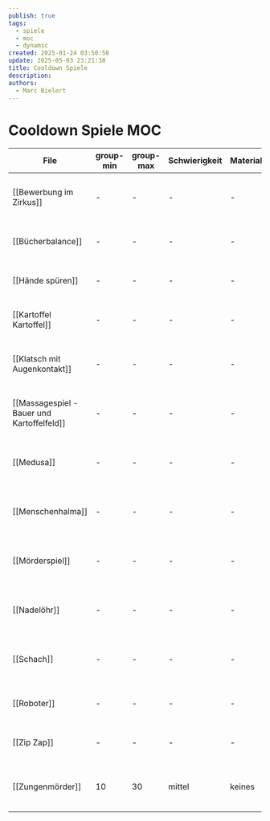 ```yaml
---
publish: true
tags:
  - spiele
  - moc
  - dynamic
created: 2025-01-24 03:50:50
update: 2025-05-03 23:21:38
title: Cooldown Spiele
description: 
authors:
  - Marc Bielert
---
```


# Cooldown Spiele MOC

<!-- QueryToSerialize: Table group-min, group-max, Schwierigkeit, Material, Spieldauer, category FROM #spiele AND "docs" WHERE contains(category, "cool-down") -->
<!-- SerializedQuery: Table group-min, group-max, Schwierigkeit, Material, Spieldauer, category FROM #spiele AND "docs" WHERE contains(category, "cool-down") -->

| File                                                                                       | group-min | group-max | Schwierigkeit | Material | Spieldauer | category                                       |
| ------------------------------------------------------------------------------------------ | --------- | --------- | ------------- | -------- | ---------- | ---------------------------------------------- |
| [[Bewerbung im Zirkus]]                                       | \-        | \-        | \-            | \-       | \-         | <ul><li>cool-down</li><li>kreisspiel</li></ul> |
| [[Bücherbalance]]                                                   | \-        | \-        | \-            | \-       | \-         | <ul><li>cool-down</li></ul>                    |
| [[Hände spüren]]                                                     | \-        | \-        | \-            | \-       | \-         | <ul><li>cool-down</li></ul>                    |
| [[Kartoffel Kartoffel]]                                       | \-        | \-        | \-            | \-       | \-         | <ul><li>cool-down</li></ul>                    |
| [[Klatsch mit Augenkontakt]]                             | \-        | \-        | \-            | \-       | \-         | <ul><li>cool-down</li><li>kreisspiel</li></ul> |
| [[Massagespiel - Bauer und Kartoffelfeld]] | \-        | \-        | \-            | \-       | \-         | <ul><li>kreisspiel</li><li>cool-down</li></ul> |
| [[Medusa]]                                                                 | \-        | \-        | \-            | \-       | \-         | <ul><li>kreisspiel</li><li>cool-down</li></ul> |
| [[Menschenhalma]]                                                   | \-        | \-        | \-            | \-       | \-         | <ul><li>Taktik</li><li>cool-down</li></ul>     |
| [[Mörderspiel]]                                                       | \-        | \-        | \-            | \-       | \-         | <ul><li>Taktik</li><li>cool-down</li></ul>     |
| [[Nadelöhr]]                                                             | \-        | \-        | \-            | \-       | \-         | <ul><li>kreisspiel</li><li>cool-down</li></ul> |
| [[Schach]]                                                                 | \-        | \-        | \-            | \-       | \-         | <ul><li>Taktik</li><li>cool-down</li></ul>     |
| [[Roboter]]                                                               | \-        | \-        | \-            | \-       | \-         | <ul><li>cool-down</li></ul>                    |
| [[Zip Zap]]                                                               | \-        | \-        | \-            | \-       | \-         | <ul><li>cool-down</li></ul>                    |
| [[Zungenmörder]]                                                     | 10        | 30        | mittel        | keines   | 5 - 10     | <ul><li>cool-down</li><li>kreisspiel</li></ul> |
<!-- SerializedQuery END -->
